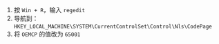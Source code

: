 
1. 按 `Win + R`，输入 `regedit`
2. 导航到：`HKEY_LOCAL_MACHINE\SYSTEM\CurrentControlSet\Control\Nls\CodePage`
3. 将 `OEMCP` 的值改为 `65001`